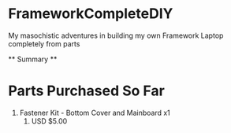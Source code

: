 # FrameworkCompleteDIY
My masochistic adventures in building my own Framework Laptop completely from parts

** Summary **

# Parts Purchased So Far
1. Fastener Kit - Bottom Cover and Mainboard x1
   1. USD $5.00
